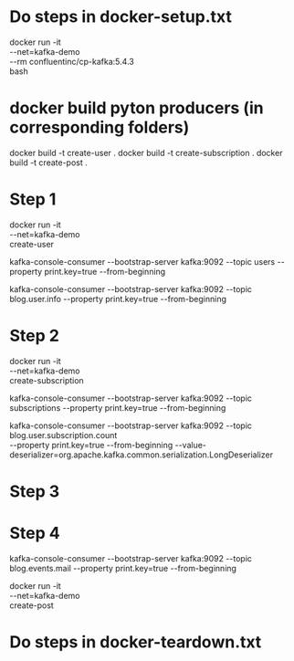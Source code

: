 # Do steps in docker-setup.txt
docker run -it \
--net=kafka-demo \
--rm confluentinc/cp-kafka:5.4.3 \
bash

# docker build pyton producers (in corresponding folders)
docker build -t create-user .
docker build -t create-subscription .
docker build -t create-post .

# Step 1
docker run -it \
  --net=kafka-demo \
  create-user

kafka-console-consumer --bootstrap-server kafka:9092 --topic users --property print.key=true --from-beginning

kafka-console-consumer --bootstrap-server kafka:9092 --topic blog.user.info --property print.key=true --from-beginning

# Step 2
docker run -it \
  --net=kafka-demo \
  create-subscription

kafka-console-consumer --bootstrap-server kafka:9092 --topic subscriptions --property print.key=true --from-beginning

kafka-console-consumer --bootstrap-server kafka:9092 --topic blog.user.subscription.count \
--property print.key=true --from-beginning --value-deserializer=org.apache.kafka.common.serialization.LongDeserializer

# Step 3

# Step 4
kafka-console-consumer --bootstrap-server kafka:9092 --topic blog.events.mail --property print.key=true --from-beginning

docker run -it \
  --net=kafka-demo \
  create-post

# Do steps in docker-teardown.txt
